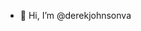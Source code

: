- 👋 Hi, I’m @derekjohnsonva
<!---
derekjohnsonva/derekjohnsonva is a ✨ special ✨ repository because its `README.md` (this file) appears on your GitHub profile.
You can click the Preview link to take a look at your changes.
--->

